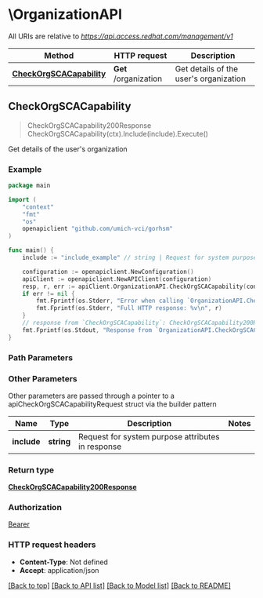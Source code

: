 # \OrganizationAPI

All URIs are relative to *https://api.access.redhat.com/management/v1*

Method | HTTP request | Description
------------- | ------------- | -------------
[**CheckOrgSCACapability**](OrganizationAPI.md#CheckOrgSCACapability) | **Get** /organization | Get details of the user&#39;s organization



## CheckOrgSCACapability

> CheckOrgSCACapability200Response CheckOrgSCACapability(ctx).Include(include).Execute()

Get details of the user's organization



### Example

```go
package main

import (
	"context"
	"fmt"
	"os"
	openapiclient "github.com/umich-vci/gorhsm"
)

func main() {
	include := "include_example" // string | Request for system purpose attributes in response (optional)

	configuration := openapiclient.NewConfiguration()
	apiClient := openapiclient.NewAPIClient(configuration)
	resp, r, err := apiClient.OrganizationAPI.CheckOrgSCACapability(context.Background()).Include(include).Execute()
	if err != nil {
		fmt.Fprintf(os.Stderr, "Error when calling `OrganizationAPI.CheckOrgSCACapability``: %v\n", err)
		fmt.Fprintf(os.Stderr, "Full HTTP response: %v\n", r)
	}
	// response from `CheckOrgSCACapability`: CheckOrgSCACapability200Response
	fmt.Fprintf(os.Stdout, "Response from `OrganizationAPI.CheckOrgSCACapability`: %v\n", resp)
}
```

### Path Parameters



### Other Parameters

Other parameters are passed through a pointer to a apiCheckOrgSCACapabilityRequest struct via the builder pattern


Name | Type | Description  | Notes
------------- | ------------- | ------------- | -------------
 **include** | **string** | Request for system purpose attributes in response | 

### Return type

[**CheckOrgSCACapability200Response**](CheckOrgSCACapability200Response.md)

### Authorization

[Bearer](../README.md#Bearer)

### HTTP request headers

- **Content-Type**: Not defined
- **Accept**: application/json

[[Back to top]](#) [[Back to API list]](../README.md#documentation-for-api-endpoints)
[[Back to Model list]](../README.md#documentation-for-models)
[[Back to README]](../README.md)


